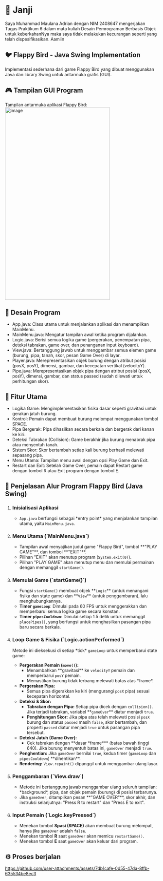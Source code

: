 <h1>🧾 Janji</h1>
Saya Muhammad Maulana Adrian dengan NIM 2408647 mengerjakan Tugas Praktikum 6
dalam mata kuliah Desain Pemrograman Berbasis Objek untuk keberkahanNya maka
saya tidak melakukan kecurangan seperti yang telah dispesifikasikan. Aamiin

<h2>🐦 Flappy Bird - Java Swing Implementation</h2>
Implementasi sederhana dari game Flappy Bird yang dibuat menggunakan Java dan library Swing untuk antarmuka grafis (GUI).

<h2>🎮 Tampilan GUI Program</h2>
Tampilan antarmuka aplikasi Flappy Bird:<br>

<img width="344" height="631" alt="image" src="https://github.com/user-attachments/assets/0eba8ee9-d661-47a4-8e2d-323b36fa21cc" />

<h2>🧩 Desain Program</h2>

* App.java: Class utama untuk menjalankan aplikasi dan menampilkan MainMenu.<br>
* MainMenu.java: Mengatur tampilan awal ketika program dijalankan.<br>
* Logic.java: Berisi semua logika game (pergerakan, penempatan pipa, deteksi tabrakan, game over, dan penanganan input keyboard).<br>
* View.java: Bertanggung jawab untuk menggambar semua elemen game (burung, pipa, tanah, skor, pesan Game Over) di layar.<br>
* Player.java: Merepresentasikan objek burung dengan atribut posisi ($\text{posX}$, $\text{posY}$), dimensi, gambar, dan kecepatan vertikal ($\text{velocityY}$).<br>
* Pipe.java: Merepresentasikan objek pipa dengan atribut posisi ($\text{posX}$, $\text{posY}$), dimensi, gambar, dan status $\text{passed}$ (sudah dilewati untuk perhitungan skor).<br>

<h2>🚀 Fitur Utama</h2>

* Logika Game: Mengimplementasikan fisika dasar seperti gravitasi untuk gerakan jatuh burung.<br>
* Kontrol: Pemain dapat membuat burung melompat menggunakan tombol SPACE.<br>
* Pipa Bergerak: Pipa dihasilkan secara berkala dan bergerak dari kanan ke kiri.<br>
* Deteksi Tabrakan (Collision): Game berakhir jika burung menabrak pipa atau menyentuh tanah.<br>
* Sistem Skor: Skor bertambah setiap kali burung berhasil melewati sepasang pipa.<br>
* Menu Utama: Tampilan menu awal dengan opsi Play Game dan Exit.<br>
* Restart dan Exit: Setelah Game Over, pemain dapat Restart game dengan tombol R atau Exit program dengan tombol E.<br>


<h2>🧭 Penjelasan Alur Program Flappy Bird (Java Swing)</h2>
    <ol>
    <li>
        <h3><strong>Inisialisasi Aplikasi</strong></h3>
        <ul>
            <li><code>App.java</code> berfungsi sebagai *entry point* yang menjalankan tampilan utama, yaitu <code>MainMenu.java</code>.</li>
        </ul>
    </li>
    <li>
        <h3><strong>Menu Utama (`MainMenu.java`)</strong></h3>
        <ul>
            <li>Tampilan awal menyajikan judul game "Flappy Bird", tombol **"PLAY GAME"**, dan tombol **"EXIT"**.</li>
            <li>Pilihan "EXIT" akan menutup program (<code>System.exit(0)</code>).</li>
            <li>Pilihan "PLAY GAME" akan menutup menu dan memulai permainan dengan memanggil <code>startGame()</code>.</li>
        </ul>
    </li>
    <li>
        <h3><strong>Memulai Game (`startGame()`)</strong></h3>
        <ul>
            <li>Fungsi <code>startGame()</code> membuat objek **<code>Logic</code>** (untuk menangani fisika dan state game) dan **<code>View</code>** (untuk penggambaran), lalu menghubungkannya.</li>
            <li><strong>Timer <code>gameLoop</code></strong>: Dimulai pada 60 FPS untuk menggerakkan dan memperbarui semua logika game secara konstan.</li>
            <li><strong>Timer <code>pipesCooldown</code></strong>: Dimulai setiap 1.5 detik untuk memanggil <code>placePipes()</code>, yang berfungsi untuk menghasilkan pasangan pipa baru secara berkala.</li>
        </ul>
    </li>
    <li>
        <h3><strong>Loop Game & Fisika (`Logic.actionPerformed`)</strong></h3>
        <p>Metode ini dieksekusi di setiap *tick* <code>gameLoop</code> untuk memperbarui state game:</p>
        <ul>
            <li><strong>Pergerakan Pemain (<code>move()</code>):</strong>
                <ul>
                    <li>Menambahkan **gravitasi** ke <code>velocityY</code> pemain dan memperbarui <code>posY</code> pemain.</li>
                    <li>Memastikan burung tidak terbang melewati batas atas *frame*.</li>
                </ul>
            </li>
            <li><strong>Pergerakan Pipa:</strong>
                <ul>
                    <li>Semua pipa digerakkan ke kiri (mengurangi <code>posX</code> pipa) sesuai kecepatan horizontal.</li>
                </ul>
            </li>
            <li><strong>Deteksi & Skor:</strong>
                <ul>
                    <li><strong>Tabrakan dengan Pipa:</strong> Setiap pipa dicek dengan <code>collision()</code>. Jika terjadi tabrakan, variabel **<code>gameOver</code>** diatur menjadi <code>true</code>.</li>
                    <li><strong>Penghitungan Skor:</strong> Jika pipa atas telah melewati posisi <code>posX</code> burung dan status <code>passed</code> masih <code>false</code>, skor bertambah, dan properti <code>passed</code> diatur menjadi <code>true</code> untuk pasangan pipa tersebut.</li>
                </ul>
            </li>
            <li><strong>Deteksi Jatuh (Game Over):</strong>
                <ul>
                    <li>Cek tabrakan dengan **dasar *frame*** (batas bawah tinggi 640). Jika burung menyentuh batas ini, <code>gameOver</code> menjadi <code>true</code>.</li>
                </ul>
            </li>
            <li><strong>Penghentian:</strong> Jika <code>gameOver</code> bernilai <code>true</code>, kedua timer (<code>gameLoop</code> dan <code>pipesCooldown</code>) **dihentikan**.</li>
            <li><strong>Rendering:</strong> <code>View.repaint()</code> dipanggil untuk menggambar ulang layar.</li>
        </ul>
    </li>
    <li>
        <h3><strong>Penggambaran (`View.draw`)</strong></h3>
        <ul>
            <li>Metode ini bertanggung jawab menggambar ulang seluruh tampilan: *background*, pipa, dan objek pemain (burung) di posisi terbarunya.</li>
            <li>Jika <code>gameOver</code>, ditampilkan pesan **"GAME OVER"**, skor akhir, dan instruksi selanjutnya: "Press R to restart" dan "Press E to exit".</li>
        </ul>
    </li>
    <li>
        <h3><strong>Input Pemain (`Logic.keyPressed`)</strong></h3>
        <ul>
            <li>Menekan tombol <strong>Spasi (SPACE)</strong> akan membuat burung melompat, hanya jika <code>gameOver</code> adalah <code>false</code>.</li>
            <li>Menekan tombol <strong>R</strong> saat <code>gameOver</code> akan memicu <code>restartGame()</code>.</li>
            <li>Menekan tombol <strong>E</strong> saat <code>gameOver</code> akan keluar dari program.</li>
        </ul>
    </li>
</ol>

<h2>⚙️ Proses berjalan</h2>

https://github.com/user-attachments/assets/7db1cafe-0d55-47da-8ffb-635534be8ec3
